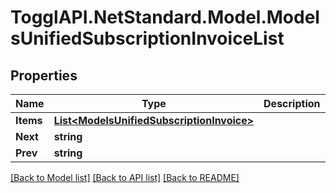 # TogglAPI.NetStandard.Model.ModelsUnifiedSubscriptionInvoiceList
## Properties

Name | Type | Description | Notes
------------ | ------------- | ------------- | -------------
**Items** | [**List&lt;ModelsUnifiedSubscriptionInvoice&gt;**](ModelsUnifiedSubscriptionInvoice.md) |  | [optional] 
**Next** | **string** |  | [optional] 
**Prev** | **string** |  | [optional] 

[[Back to Model list]](../README.md#documentation-for-models) [[Back to API list]](../README.md#documentation-for-api-endpoints) [[Back to README]](../README.md)

